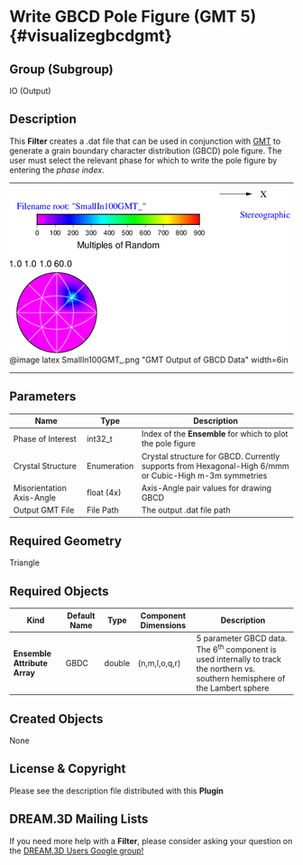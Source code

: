 Write GBCD Pole Figure (GMT 5) {#visualizegbcdgmt}
============

## Group (Subgroup) ##
IO (Output)

## Description ##
This **Filter** creates a .dat file that can be used in conjunction with [GMT](http://gmt.soest.hawaii.edu/) to generate a grain boundary character distribution (GBCD) pole figure. The user must select the relevant phase for which to write the pole figure by entering the _phase index_. 

-----

![GMT Visualization of the Small IN100 GBCD Results](SmallIn100GMT_.png)
@image latex SmallIn100GMT_.png "GMT Output of GBCD Data" width=6in 

-----

## Parameters ##
| Name | Type | Description |
|------|------|-------------|
| Phase of Interest | int32_t | Index of the **Ensemble** for which to plot the pole figure |
| Crystal Structure | Enumeration | Crystal structure for GBCD. Currently supports from Hexagonal-High 6/mmm or Cubic-High m-3m symmetries |
| Misorientation Axis-Angle | float (4x) | Axis-Angle pair values for drawing GBCD |
| Output GMT File | File Path | The output .dat file path |

## Required Geometry ##
Triangle

## Required Objects ##
| Kind | Default Name | Type | Component Dimensions | Description |
|------|--------------|-------------|---------|-----|
| **Ensemble Attribute Array** | GBDC | double | (n,m,l,o,q,r) | 5 parameter GBCD data. The 6<sup>th</sup> component is used internally to track the northern vs. southern hemisphere of the Lambert sphere |

## Created Objects ##
None

## License & Copyright ##

Please see the description file distributed with this **Plugin**

## DREAM.3D Mailing Lists ##

If you need more help with a **Filter**, please consider asking your question on the [DREAM.3D Users Google group!](https://groups.google.com/forum/?hl=en#!forum/dream3d-users)


